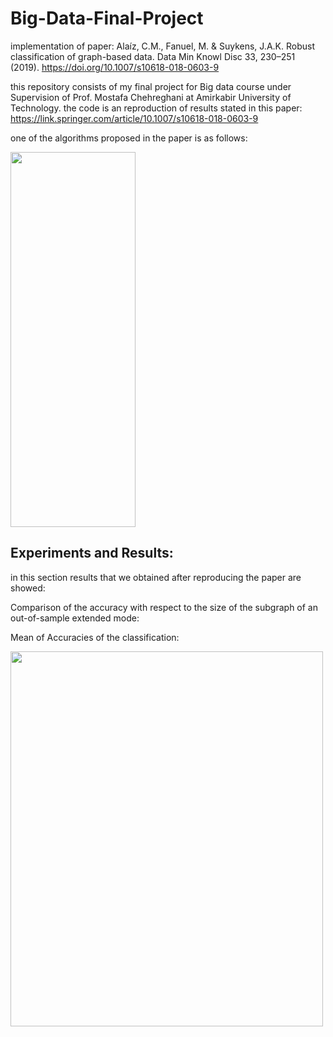# Big-Data-Final-Project
implementation of paper: 
Alaíz, C.M., Fanuel, M. & Suykens, J.A.K. Robust classification of graph-based data. Data Min Knowl Disc 33, 230–251 (2019). https://doi.org/10.1007/s10618-018-0603-9

this repository consists of my final project for Big data course under Supervision of Prof. Mostafa Chehreghani at Amirkabir University of Technology.
the code is an reproduction of results stated in this paper: https://link.springer.com/article/10.1007/s10618-018-0603-9 


one of the algorithms proposed in the paper is as follows:

<img src="https://user-images.githubusercontent.com/44861408/194866528-5af3988e-0cde-4e5a-a48f-74be6eb6d951.png" width="200" height="600" />



## Experiments and Results:

in this section results that we obtained after reproducing the paper are showed:

Comparison of the accuracy with respect to the size of the subgraph of an out-of-sample extended mode:


Mean of Accuracies of the classification:

<img src="https://user-images.githubusercontent.com/44861408/194906841-34382a3d-4a2f-4053-b10d-c21b7ee69b96.png" width="500" height="600" />
